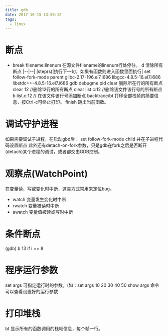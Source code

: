```yaml
---
title: gdb
date: 2017-10-15 13:50:12
tags:
  - linux
---
```


# 断点
- break filename:linenum 在源文件filename的linenum行处停住。
d 清除所有断点
|--|--|
|step(s)|执行下一句，如果有函数则进入函数里面执行|
set follow-fork-mode parent
glibc-2.17-196.el7.i686 libgcc-4.8.5-16.el7.i686 libstdc++-4.8.5-16.el7.i686
gdb debugme pid
clear 删除所在行的所有断点
clear 12 //删除12行的所有断点
clear list.c:12 //删除该文件该行号的所有断点
b list.c:12 // 在该文件该行号添加断点
backtrace\bt 打印全部栈帧的简要信息，按Ctrl-c可终止打印。
finish 跳出当前函数。

# 调试守护进程
如果需要调试子进程，在启动gbd后：
set follow-fork-mode child
并在子进程代码设置断点
此外还有detach-on-fork参数，只是gdb在fork之后是否断开(detach)某个进程的调试，或者都交由GDB控制。

# 观察点(WatchPoint)
在变量读、写或变化时中断，这类方式常用来定位bug。
- watch <expr> 变量发生变化时中断
- rwatch <expr> 变量被读时中断
- awatch <expr> 变量值被读或写时中断

# 条件断点
(gdb) b 13 if i == 8

# 程序运行参数
set args 可指定运行时的参数。(如：set args 10 20 30 40 50
show args 命令可以查看设置好的运行参数

# 打印堆栈

bt 
显示所有的函数调用的栈帧信息，每个帧一行。